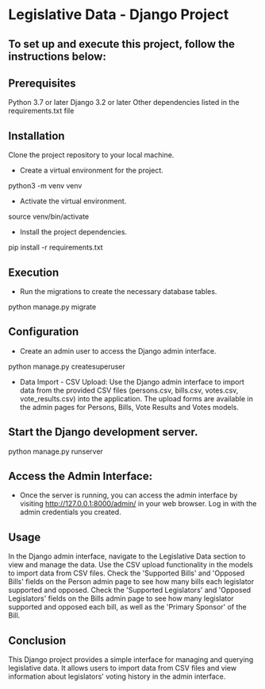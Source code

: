 <h1> Legislative Data - Django Project </h1>

## To set up and execute this project, follow the instructions below:

## Prerequisites
Python 3.7 or later
Django 3.2 or later
Other dependencies listed in the requirements.txt file

## Installation
Clone the project repository to your local machine.

- Create a virtual environment for the project.

python3 -m venv venv

- Activate the virtual environment.

source venv/bin/activate

- Install the project dependencies.

pip install -r requirements.txt

## Execution
- Run the migrations to create the necessary database tables.

python manage.py migrate

## Configuration

- Create an admin user to access the Django admin interface.

python manage.py createsuperuser

- Data Import - CSV Upload:
Use the Django admin interface to import data from the provided CSV files (persons.csv, bills.csv, votes.csv, vote_results.csv) into the application. The upload forms are available in the admin pages for Persons, Bills, Vote Results and Votes models.

## Start the Django development server.

python manage.py runserver

## Access the Admin Interface:
- Once the server is running, you can access the admin interface by visiting http://127.0.0.1:8000/admin/ in your web browser. Log in with the admin credentials you created.

## Usage
In the Django admin interface, navigate to the Legislative Data section to view and manage the data.
Use the CSV upload functionality in the models to import data from CSV files.
Check the 'Supported Bills' and 'Opposed Bills' fields on the Person admin page to see how many bills each legislator supported and opposed.
Check the 'Supported Legislators' and 'Opposed Legislators' fields on the Bills admin page to see how many legislator supported and opposed each bill, as well as the 'Primary Sponsor' of the Bill.


## Conclusion
This Django project provides a simple interface for managing and querying legislative data. It allows users to import data from CSV files and view information about legislators' voting history in the admin interface.
